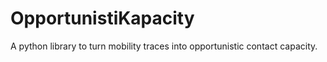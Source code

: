 # OpportunistiKapacity
A python library to turn mobility traces into opportunistic contact capacity. 
